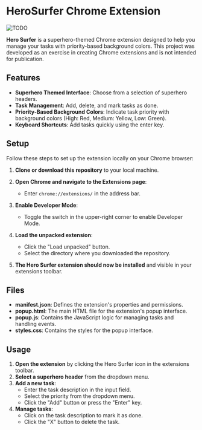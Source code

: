 # HeroSurfer Chrome Extension

![TODO](https://github.com/user-attachments/assets/36a55fb9-3bc9-45f3-92e4-75c8db3affa4)


**Hero Surfer** is a superhero-themed Chrome extension designed to help you manage your tasks with priority-based background colors. This project was developed as an exercise in creating Chrome extensions and is not intended for publication.

## Features

- **Superhero Themed Interface**: Choose from a selection of superhero headers.
- **Task Management**: Add, delete, and mark tasks as done.
- **Priority-Based Background Colors**: Indicate task priority with background colors (High: Red, Medium: Yellow, Low: Green).
- **Keyboard Shortcuts**: Add tasks quickly using the enter key.

## Setup

Follow these steps to set up the extension locally on your Chrome browser:

1. **Clone or download this repository** to your local machine.

2. **Open Chrome and navigate to the Extensions page**:
   - Enter `chrome://extensions/` in the address bar.

3. **Enable Developer Mode**:
   - Toggle the switch in the upper-right corner to enable Developer Mode.

4. **Load the unpacked extension**:
   - Click the "Load unpacked" button.
   - Select the directory where you downloaded the repository.

5. **The Hero Surfer extension should now be installed** and visible in your extensions toolbar.

## Files

- **manifest.json**: Defines the extension's properties and permissions.
- **popup.html**: The main HTML file for the extension's popup interface.
- **popup.js**: Contains the JavaScript logic for managing tasks and handling events.
- **styles.css**: Contains the styles for the popup interface.

## Usage

1. **Open the extension** by clicking the Hero Surfer icon in the extensions toolbar.
2. **Select a superhero header** from the dropdown menu.
3. **Add a new task**:
   - Enter the task description in the input field.
   - Select the priority from the dropdown menu.
   - Click the "Add" button or press the "Enter" key.
4. **Manage tasks**:
   - Click on the task description to mark it as done.
   - Click the "X" button to delete the task.
